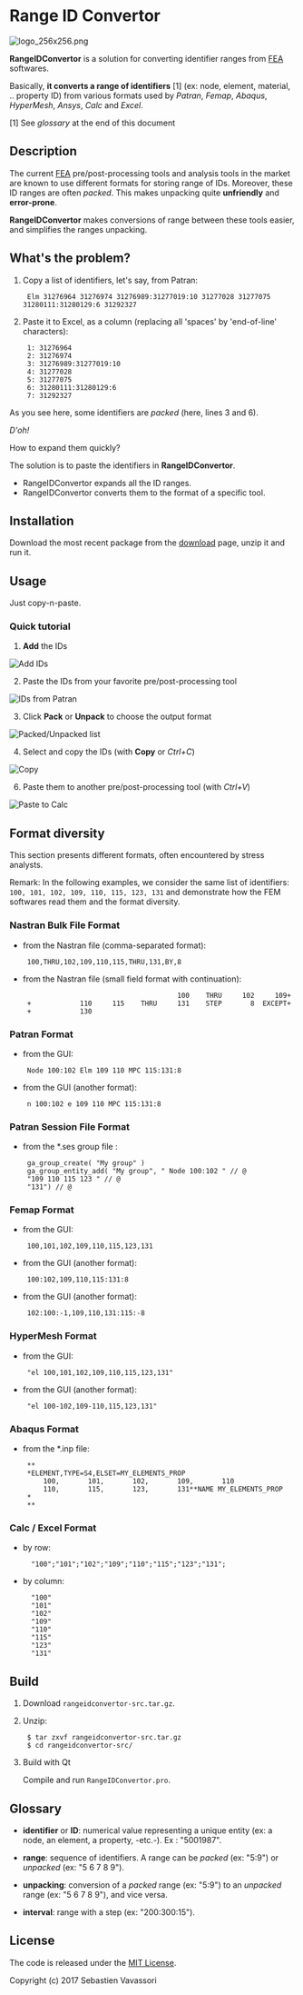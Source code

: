 # Range ID Convertor


![logo_256x256.png](src/icons/logo/logo_256x256.png)

**RangeIDConvertor** is a solution for converting identifier ranges from [FEA](https://en.wikipedia.org/wiki/Finite_element_analysis "Finite Element Analysis (FEA)") softwares.

Basically, **it converts a range of identifiers** [1] (ex: node, element, material, .. property ID) from various formats used by *Patran*, *Femap*, *Abaqus*, *HyperMesh*, *Ansys*, *Calc* and *Excel*.

[1] See *glossary* at the end of this document


## Description

The current [FEA](https://en.wikipedia.org/wiki/Finite_element_analysis "Finite Element Analysis (FEA)") pre/post-processing tools and analysis tools in the market are known to use different formats for storing range of IDs.
Moreover, these ID ranges are often *packed*. This makes unpacking quite **unfriendly** and **error-prone**.

**RangeIDConvertor** makes conversions of range between these tools easier, and simplifies the ranges unpacking.


## What's the problem?

1. Copy a list of identifiers, let's say, from Patran:


        Elm 31276964 31276974 31276989:31277019:10 31277028 31277075 31280111:31280129:6 31292327

1. Paste it to Excel, as a column (replacing all 'spaces' by 'end-of-line' characters):

        1: 31276964
        2: 31276974
        3: 31276989:31277019:10
        4: 31277028
        5: 31277075
        6: 31280111:31280129:6
        7: 31292327


As you see here, some identifiers are *packed* (here, lines 3 and 6).

*D'oh!*

How to expand them quickly?

The solution is to paste the identifiers in **RangeIDConvertor**.

- RangeIDConvertor expands all the ID ranges.
- RangeIDConvertor converts them to the format of a specific tool.



## Installation

Download the most recent package from the [download](https://github.com/setvisible/range-id-convertor/releases "Last Releases") page, unzip it and run it.



## Usage

Just copy-n-paste.

### Quick tutorial

1) **Add** the IDs

![Add IDs](screenshot/01_add.png)

2) Paste the IDs from your favorite pre/post-processing tool

![IDs from Patran](screenshot/02_patran_range.png)

3) Click **Pack** or **Unpack** to choose the output format

![Packed/Unpacked list](screenshot/03_pack_unpacked.png)

4) Select and copy the IDs (with **Copy** or *Ctrl+C*)

![Copy](screenshot/05_copy.png)

6) Paste them to another pre/post-processing tool (with *Ctrl+V*)

![Paste to Calc](screenshot/06_paste_to_calc.png)


## Format diversity

This section presents different formats, often encountered by stress analysts.

Remark: In the following examples, we consider the same list of identifiers: `100, 101, 102, 109, 110, 115, 123, 131` and demonstrate how the FEM softwares read them and the format diversity.


### Nastran Bulk File Format

 - from the Nastran file (comma-separated format):

        100,THRU,102,109,110,115,THRU,131,BY,8

 - from the Nastran file (small field format with continuation):

                                             100    THRU     102     109+
        +            110     115    THRU     131    STEP       8  EXCEPT+
        +            130


### Patran Format

 - from the GUI:

        Node 100:102 Elm 109 110 MPC 115:131:8

 - from the GUI (another format):

        n 100:102 e 109 110 MPC 115:131:8


### Patran Session File Format

 - from the *.ses group file :

        ga_group_create( "My group" )
        ga_group_entity_add( "My group", " Node 100:102 " // @
        "109 110 115 123 " // @
        "131") // @


### Femap Format

 - from the GUI:

        100,101,102,109,110,115,123,131

 - from the GUI (another format):

        100:102,109,110,115:131:8

 - from the GUI (another format):

        102:100:-1,109,110,131:115:-8


### HyperMesh Format

 - from the GUI:

        "el 100,101,102,109,110,115,123,131"

 - from the GUI (another format):

        "el 100-102,109-110,115,123,131"

### Abaqus Format

 - from the *.inp file:

        **
        *ELEMENT,TYPE=S4,ELSET=MY_ELEMENTS_PROP
            100,       101,       102,       109,       110
            110,       115,       123,       131**NAME MY_ELEMENTS_PROP
        *
        **


### Calc / Excel Format

 - by row:

         "100";"101";"102";"109";"110";"115";"123";"131";

- by column:

        "100"
        "101"
        "102"
        "109"
        "110"
        "115"
        "123"
        "131"


## Build

1. Download `rangeidconvertor-src.tar.gz`.

2. Unzip:

        $ tar zxvf rangeidconvertor-src.tar.gz
        $ cd rangeidconvertor-src/

3. Build with Qt

     Compile and run `RangeIDConvertor.pro`.


## Glossary

- **identifier** or **ID**: numerical value representing a unique entity
  (ex: a node, an element, a property, -etc.-).
  Ex : "5001987".

- **range**: sequence of identifiers.
  A range can be *packed* (ex: "5:9") or *unpacked* (ex: "5 6 7 8 9").

- **unpacking**: conversion of a *packed* range (ex: "5:9") to an *unpacked* range (ex: "5 6 7 8 9"), and vice versa.

- **interval**: range with a step (ex: "200:300:15").



## License

The code is released under the [MIT License](LICENSE "LICENSE").

Copyright (c) 2017 Sebastien Vavassori
